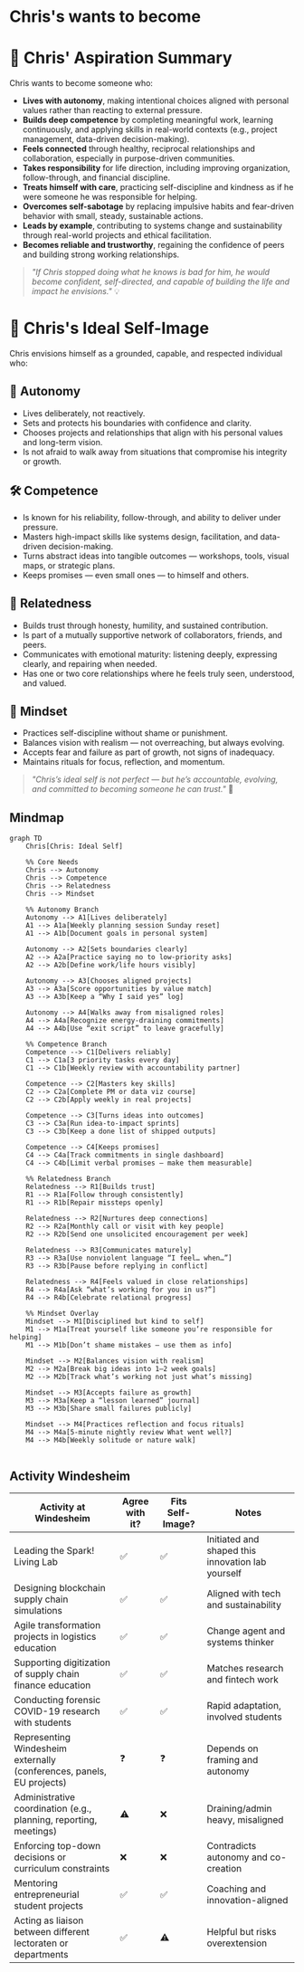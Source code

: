 # Chris's wants to become

# 🌱 Chris' Aspiration Summary

Chris wants to become someone who:

- **Lives with autonomy**, making intentional choices aligned with personal values rather than reacting to external pressure.
- **Builds deep competence** by completing meaningful work, learning continuously, and applying skills in real-world contexts (e.g., project management, data-driven decision-making).
- **Feels connected** through healthy, reciprocal relationships and collaboration, especially in purpose-driven communities.
- **Takes responsibility** for life direction, including improving organization, follow-through, and financial discipline.
- **Treats himself with care**, practicing self-discipline and kindness as if he were someone he was responsible for helping.
- **Overcomes self-sabotage** by replacing impulsive habits and fear-driven behavior with small, steady, sustainable actions.
- **Leads by example**, contributing to systems change and sustainability through real-world projects and ethical facilitation.
- **Becomes reliable and trustworthy**, regaining the confidence of peers and building strong working relationships.

> _"If Chris stopped doing what he knows is bad for him, he would become confident, self-directed, and capable of building the life and impact he envisions."_ 💡

# 🌟 Chris's Ideal Self-Image

Chris envisions himself as a grounded, capable, and respected individual who:

## 🧭 Autonomy
- Lives deliberately, not reactively.
- Sets and protects his boundaries with confidence and clarity.
- Chooses projects and relationships that align with his personal values and long-term vision.
- Is not afraid to walk away from situations that compromise his integrity or growth.

## 🛠️ Competence
- Is known for his reliability, follow-through, and ability to deliver under pressure.
- Masters high-impact skills like systems design, facilitation, and data-driven decision-making.
- Turns abstract ideas into tangible outcomes — workshops, tools, visual maps, or strategic plans.
- Keeps promises — even small ones — to himself and others.

## 🤝 Relatedness
- Builds trust through honesty, humility, and sustained contribution.
- Is part of a mutually supportive network of collaborators, friends, and peers.
- Communicates with emotional maturity: listening deeply, expressing clearly, and repairing when needed.
- Has one or two core relationships where he feels truly seen, understood, and valued.

## 🧠 Mindset
- Practices self-discipline without shame or punishment.
- Balances vision with realism — not overreaching, but always evolving.
- Accepts fear and failure as part of growth, not signs of inadequacy.
- Maintains rituals for focus, reflection, and momentum.

> _"Chris’s ideal self is not perfect — but he’s accountable, evolving, and committed to becoming someone he can trust."_ 💬


## Mindmap

```mermaid
graph TD
    Chris[Chris: Ideal Self]

    %% Core Needs
    Chris --> Autonomy
    Chris --> Competence
    Chris --> Relatedness
    Chris --> Mindset

    %% Autonomy Branch
    Autonomy --> A1[Lives deliberately]
    A1 --> A1a[Weekly planning session Sunday reset]
    A1 --> A1b[Document goals in personal system]

    Autonomy --> A2[Sets boundaries clearly]
    A2 --> A2a[Practice saying no to low-priority asks]
    A2 --> A2b[Define work/life hours visibly]

    Autonomy --> A3[Chooses aligned projects]
    A3 --> A3a[Score opportunities by value match]
    A3 --> A3b[Keep a “Why I said yes” log]

    Autonomy --> A4[Walks away from misaligned roles]
    A4 --> A4a[Recognize energy-draining commitments]
    A4 --> A4b[Use “exit script” to leave gracefully]

    %% Competence Branch
    Competence --> C1[Delivers reliably]
    C1 --> C1a[3 priority tasks every day]
    C1 --> C1b[Weekly review with accountability partner]

    Competence --> C2[Masters key skills]
    C2 --> C2a[Complete PM or data viz course]
    C2 --> C2b[Apply weekly in real projects]

    Competence --> C3[Turns ideas into outcomes]
    C3 --> C3a[Run idea-to-impact sprints]
    C3 --> C3b[Keep a done list of shipped outputs]

    Competence --> C4[Keeps promises]
    C4 --> C4a[Track commitments in single dashboard]
    C4 --> C4b[Limit verbal promises — make them measurable]

    %% Relatedness Branch
    Relatedness --> R1[Builds trust]
    R1 --> R1a[Follow through consistently]
    R1 --> R1b[Repair missteps openly]

    Relatedness --> R2[Nurtures deep connections]
    R2 --> R2a[Monthly call or visit with key people]
    R2 --> R2b[Send one unsolicited encouragement per week]

    Relatedness --> R3[Communicates maturely]
    R3 --> R3a[Use nonviolent language “I feel… when…”]
    R3 --> R3b[Pause before replying in conflict]

    Relatedness --> R4[Feels valued in close relationships]
    R4 --> R4a[Ask “what’s working for you in us?”]
    R4 --> R4b[Celebrate relational progress]

    %% Mindset Overlay
    Mindset --> M1[Disciplined but kind to self]
    M1 --> M1a[Treat yourself like someone you’re responsible for helping]
    M1 --> M1b[Don’t shame mistakes — use them as info]

    Mindset --> M2[Balances vision with realism]
    M2 --> M2a[Break big ideas into 1–2 week goals]
    M2 --> M2b[Track what’s working not just what’s missing]

    Mindset --> M3[Accepts failure as growth]
    M3 --> M3a[Keep a “lesson learned” journal]
    M3 --> M3b[Share small failures publicly]

    Mindset --> M4[Practices reflection and focus rituals]
    M4 --> M4a[5-minute nightly review What went well?]
    M4 --> M4b[Weekly solitude or nature walk]


```

## Activity Windesheim


| Activity at Windesheim                                                        | Agree with it? | Fits Self-Image? | Notes                                                                 |
|-------------------------------------------------------------------------------|----------------|------------------|-----------------------------------------------------------------------|
| Leading the Spark! Living Lab                                                 | ✅              | ✅                | Initiated and shaped this innovation lab yourself                     |
| Designing blockchain supply chain simulations                                 | ✅              | ✅                | Aligned with tech and sustainability                                  |
| Agile transformation projects in logistics education                          | ✅              | ✅                | Change agent and systems thinker                                      |
| Supporting digitization of supply chain finance education                     | ✅              | ✅                | Matches research and fintech work                                     |
| Conducting forensic COVID-19 research with students                           | ✅              | ✅                | Rapid adaptation, involved students                                   |
| Representing Windesheim externally (conferences, panels, EU projects)         | ❓              | ❓                | Depends on framing and autonomy                                       |
| Administrative coordination (e.g., planning, reporting, meetings)             | ⚠️              | ❌                | Draining/admin heavy, misaligned                                      |
| Enforcing top-down decisions or curriculum constraints                        | ❌              | ❌                | Contradicts autonomy and co-creation                                  |
| Mentoring entrepreneurial student projects                                    | ✅              | ✅                | Coaching and innovation-aligned                                       |
| Acting as liaison between different lectoraten or departments                 | ✅              | ⚠️                | Helpful but risks overextension                                       |
